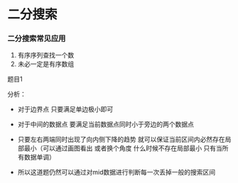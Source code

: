 # 二分搜索

### 二分搜索常见应用

1. 有序序列查找一个数
2. 未必一定是有序数组



题目1


分析：

- 对于边界点 只要满足单边极小即可
- 对于中间的数据点 要满足当前数据点同时小于旁边的两个数据点


- 只要左右两端同时出现了向内侧下降的趋势 就可以保证当前区间内必然存在局部最小（可以通过画图看出 或者换个角度 什么时候不存在局部最小 只有当所有数据单调）
- 所以这道题仍然可以通过对mid数据进行判断每一次丢掉一般的搜索区间